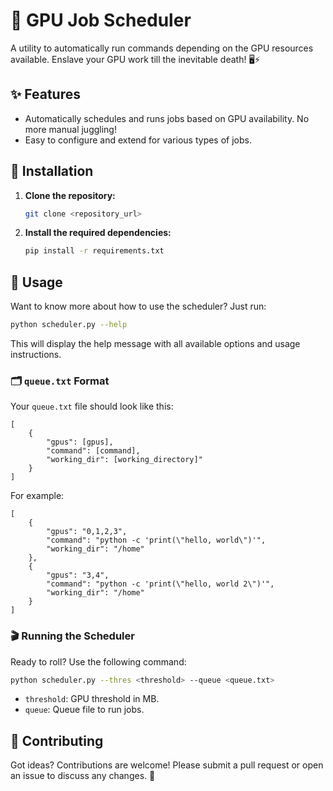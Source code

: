 # 🚀 GPU Job Scheduler

A utility to automatically run commands depending on the GPU resources available.
Enslave your GPU work till the inevitable death! 🖥️⚡

## ✨ Features
- Automatically schedules and runs jobs based on GPU availability. No more manual juggling!
- Easy to configure and extend for various types of jobs.

## 🔧 Installation

1. **Clone the repository:**
   ```sh
   git clone <repository_url>
   ```
2. **Install the required dependencies:**
   ```sh
   pip install -r requirements.txt
   ```

## 🚀 Usage

Want to know more about how to use the scheduler? Just run:
```sh
python scheduler.py --help
```
This will display the help message with all available options and usage instructions.

### 🗂 `queue.txt` Format

Your `queue.txt` file should look like this:
```
[
    {
        "gpus": [gpus],
        "command": [command],
        "working_dir": [working_directory]"
    }
]

```
For example:
```
[
    {
        "gpus": "0,1,2,3",
        "command": "python -c 'print(\"hello, world\")'",
        "working_dir": "/home"
    },
    {
        "gpus": "3,4",
        "command": "python -c 'print(\"hello, world 2\")'",
        "working_dir": "/home"
    }
]
```

### 🎬 Running the Scheduler

Ready to roll? Use the following command:
```sh
python scheduler.py --thres <threshold> --queue <queue.txt>
```
- `threshold`: GPU threshold in MB.
- `queue`: Queue file to run jobs.

## 🤝 Contributing

Got ideas? Contributions are welcome! Please submit a pull request or open an issue to discuss any changes. 🌟
